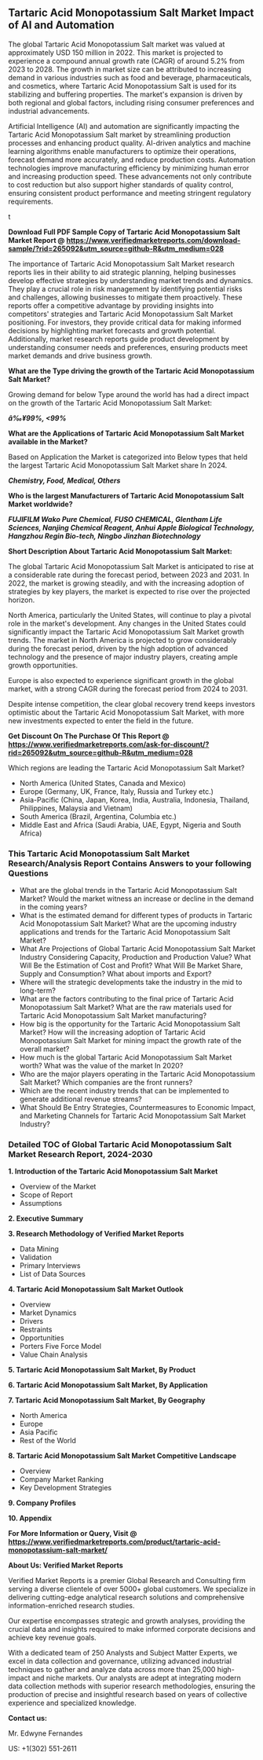 <h2>Tartaric Acid Monopotassium Salt Market Impact of AI and Automation</h2><p>The global Tartaric Acid Monopotassium Salt market was valued at approximately USD 150 million in 2022. This market is projected to experience a compound annual growth rate (CAGR) of around 5.2% from 2023 to 2028. The growth in market size can be attributed to increasing demand in various industries such as food and beverage, pharmaceuticals, and cosmetics, where Tartaric Acid Monopotassium Salt is used for its stabilizing and buffering properties. The market's expansion is driven by both regional and global factors, including rising consumer preferences and industrial advancements.</p><p>Artificial Intelligence (AI) and automation are significantly impacting the Tartaric Acid Monopotassium Salt market by streamlining production processes and enhancing product quality. AI-driven analytics and machine learning algorithms enable manufacturers to optimize their operations, forecast demand more accurately, and reduce production costs. Automation technologies improve manufacturing efficiency by minimizing human error and increasing production speed. These advancements not only contribute to cost reduction but also support higher standards of quality control, ensuring consistent product performance and meeting stringent regulatory requirements.</p>t</p><p id="" class=""><strong>Download Full PDF Sample Copy of Tartaric Acid Monopotassium Salt Market Report @ <a href="https://www.verifiedmarketreports.com/download-sample/?rid=265092&utm_source=github-R&utm_medium=028" target="_blank">https://www.verifiedmarketreports.com/download-sample/?rid=265092&utm_source=github-R&utm_medium=028</a></strong></p><p>The importance of&nbsp;Tartaric Acid Monopotassium Salt Market research reports lies in their ability to aid strategic planning, helping businesses develop effective strategies by understanding market trends and dynamics. They play a crucial role in risk management by identifying potential risks and challenges, allowing businesses to mitigate them proactively. These reports offer a competitive advantage by providing insights into competitors' strategies and Tartaric Acid Monopotassium Salt Market positioning. For investors, they provide critical data for making informed decisions by highlighting market forecasts and growth potential. Additionally, market research reports guide product development by understanding consumer needs and preferences, ensuring products meet market demands and drive business growth.</p><p><strong>What are the&nbsp;Type driving the growth of the Tartaric Acid Monopotassium Salt Market?</strong></p><p id="" class="">Growing demand for below Type around the world has had a direct impact on the growth of the Tartaric Acid Monopotassium Salt Market:</p><em><strong>â‰¥99%, <99%</strong></em></p><strong>What are the&nbsp;Applications&nbsp;of Tartaric Acid Monopotassium Salt Market available in the Market?</strong></p><p id="" class="">Based on Application the Market is categorized into Below types that held the largest Tartaric Acid Monopotassium Salt Market share In 2024.</p><em><strong>Chemistry, Food, Medical, Others</strong></em></p><strong>Who is the largest Manufacturers of Tartaric Acid Monopotassium Salt Market worldwide?</strong></p><p><em><strong>FUJIFILM Wako Pure Chemical, FUSO CHEMICAL, Glentham Life Sciences, Nanjing Chemical Reagent, Anhui Apple Biological Technology, Hangzhou Regin Bio-tech, Ningbo Jinzhan Biotechnology</strong></em></p><p id="" class=""><strong>Short Description About Tartaric Acid Monopotassium Salt Market:</strong></p><p>The global Tartaric Acid Monopotassium Salt Market is anticipated to rise at a considerable rate during the forecast period, between 2023 and 2031. In 2022, the market is growing steadily, and with the increasing adoption of strategies by key players, the market is expected to rise over the projected horizon.</p><p>North America, particularly the United States, will continue to play a pivotal role in the market's development. Any changes in the United States could significantly impact the Tartaric Acid Monopotassium Salt Market growth trends. The market in North America is projected to grow considerably during the forecast period, driven by the high adoption of advanced technology and the presence of major industry players, creating ample growth opportunities.</p><p>Europe is also expected to experience significant growth in the global market, with a strong CAGR during the forecast period from 2024 to 2031.</p><p>Despite intense competition, the clear global recovery trend keeps investors optimistic about the Tartaric Acid Monopotassium Salt Market, with more new investments expected to enter the field in the future.</p><p id="" class=""><strong>Get Discount On The Purchase Of This Report @ <a href="https://www.verifiedmarketreports.com/ask-for-discount/?rid=265092&utm_source=github-R&utm_medium=028" target="_blank">https://www.verifiedmarketreports.com/ask-for-discount/?rid=265092&utm_source=github-R&utm_medium=028</a></strong></p>Which regions are leading the Tartaric Acid Monopotassium Salt Market?</p><ul><li>North America (United States, Canada and Mexico)</li><li>Europe (Germany, UK, France, Italy, Russia and Turkey etc.)</li><li>Asia-Pacific (China, Japan, Korea, India, Australia, Indonesia, Thailand, Philippines, Malaysia and Vietnam)</li><li>South America (Brazil, Argentina, Columbia etc.)</li><li>Middle East and Africa (Saudi Arabia, UAE, Egypt, Nigeria and South Africa)</li></ul><h3 id="" class="">This Tartaric Acid Monopotassium Salt Market Research/Analysis Report Contains Answers to your following Questions</h3><ul><li>What are the global trends in the Tartaric Acid Monopotassium Salt Market? Would the market witness an increase or decline in the demand in the coming years?</li><li>What is the estimated demand for different types of products in Tartaric Acid Monopotassium Salt Market? What are the upcoming industry applications and trends for the Tartaric Acid Monopotassium Salt Market?</li><li>What Are Projections of Global Tartaric Acid Monopotassium Salt Market Industry Considering Capacity, Production and Production Value? What Will Be the Estimation of Cost and Profit? What Will Be Market Share, Supply and Consumption? What about imports and Export?</li><li>Where will the strategic developments take the industry in the mid to long-term?</li><li>What are the factors contributing to the final price of Tartaric Acid Monopotassium Salt Market? What are the raw materials used for Tartaric Acid Monopotassium Salt Market manufacturing?</li><li>How big is the opportunity for the Tartaric Acid Monopotassium Salt Market? How will the increasing adoption of Tartaric Acid Monopotassium Salt Market for mining impact the growth rate of the overall market?</li><li>How much is the global Tartaric Acid Monopotassium Salt Market worth? What was the value of the market In 2020?</li><li>Who are the major players operating in the Tartaric Acid Monopotassium Salt Market? Which companies are the front runners?</li><li>Which are the recent industry trends that can be implemented to generate additional revenue streams?</li><li>What Should Be Entry Strategies, Countermeasures to Economic Impact, and Marketing Channels for Tartaric Acid Monopotassium Salt Market Industry?</li></ul><h3 id="" class="">Detailed TOC of Global Tartaric Acid Monopotassium Salt Market Research Report, 2024-2030</h3><p id="" class=""><strong>1. Introduction of the Tartaric Acid Monopotassium Salt Market</strong></p><ul><li>Overview of the Market</li><li>Scope of Report</li><li>Assumptions</li></ul><p id="" class=""><strong>2. Executive Summary</strong></p><p id="" class=""><strong>3. Research Methodology of Verified Market Reports</strong></p><ul><li>Data Mining</li><li>Validation</li><li>Primary Interviews</li><li>List of Data Sources</li></ul><p id="" class=""><strong>4. Tartaric Acid Monopotassium Salt Market Outlook</strong></p><ul><li>Overview</li><li>Market Dynamics</li><li>Drivers</li><li>Restraints</li><li>Opportunities</li><li>Porters Five Force Model</li><li>Value Chain Analysis</li></ul><p id="" class=""><strong>5. Tartaric Acid Monopotassium Salt Market, By Product</strong></p><p id="" class=""><strong>6. Tartaric Acid Monopotassium Salt Market, By Application</strong></p><p id="" class=""><strong>7. Tartaric Acid Monopotassium Salt Market, By Geography</strong></p><ul><li>North America</li><li>Europe</li><li>Asia Pacific</li><li>Rest of the World</li></ul><p id="" class=""><strong>8. Tartaric Acid Monopotassium Salt Market Competitive Landscape</strong></p><ul><li>Overview</li><li>Company Market Ranking</li><li>Key Development Strategies</li></ul><p id="" class=""><strong>9. Company Profiles</strong></p><p id="" class=""><strong>10. Appendix</strong></p><p id="" class=""><strong>For More Information or Query, Visit @ <a href="https://www.verifiedmarketreports.com/product/tartaric-acid-monopotassium-salt-market/" target="_blank">https://www.verifiedmarketreports.com/product/tartaric-acid-monopotassium-salt-market/</a></strong></p><p id="" class=""><strong>About Us: Verified Market Reports</strong></p><p id="" class="">Verified Market Reports is a premier Global Research and Consulting firm serving a diverse clientele of over 5000+ global customers. We specialize in delivering cutting-edge analytical research solutions and comprehensive information-enriched research studies.</p><p id="" class="">Our expertise encompasses strategic and growth analyses, providing the crucial data and insights required to make informed corporate decisions and achieve key revenue goals.</p><p id="" class="">With a dedicated team of 250 Analysts and Subject Matter Experts, we excel in data collection and governance, utilizing advanced industrial techniques to gather and analyze data across more than 25,000 high-impact and niche markets. Our analysts are adept at integrating modern data collection methods with superior research methodologies, ensuring the production of precise and insightful research based on years of collective experience and specialized knowledge.</p><p id="" class=""><strong>Contact us:</strong></p><p id="" class="">Mr. Edwyne Fernandes</p><p id="" class="">US: +1(302) 551-2611</p>